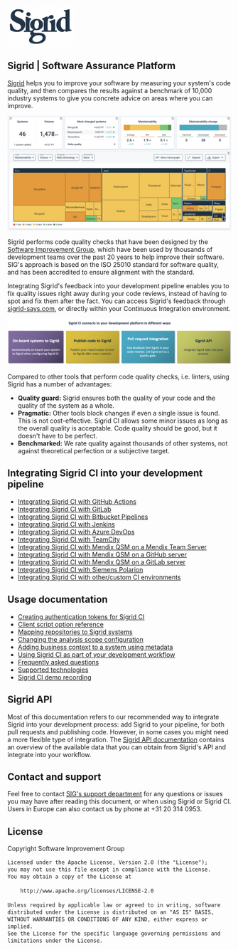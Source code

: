 <img src="docs/images/sigrid-logo.png" width="150" />

## Sigrid | Software Assurance Platform

[Sigrid](https://www.softwareimprovementgroup.com/solutions/sigrid-software-assurance-platform/) helps you to improve your software by measuring your system's code quality, and then compares the results against a benchmark of 10,000 industry systems to give you concrete advice on areas where you can improve.

<img src="docs/images/sigrid-dashboard.png" width="700" />

Sigrid performs code quality checks that have been designed by the [Software Improvement Group](https://www.softwareimprovementgroup.com/), which have been used by thousands of development teams over the past 20 years to help improve their software. SIG's approach is based on the ISO 25010 standard for software quality, and has been accredited to ensure alignment with the standard.

Integrating Sigrid's feedback into your development pipeline enables you to fix quality issues right away during your code reviews, instead of having to spot and fix them after the fact. You can access Sigrid's feedback through [sigrid-says.com](https://sigrid-says.com), or directly within your Continuous Integration environment.

<img src="docs/images/sigridci-features.png" width="800" />

Compared to other tools that perform code quality checks, i.e. linters, using Sigrid has a number of advantages:

- **Quality guard:** Sigrid ensures both the quality of your code and the quality of the system as a whole.
- **Pragmatic:** Other tools block changes if even a single issue is found. This is not cost-effective. Sigrid CI allows some minor issues as long as the overall quality is acceptable. Code quality should be good, but it doesn't have to be perfect.
- **Benchmarked:** We rate quality against thousands of other systems, not against theoretical perfection or a subjective target.

## Integrating Sigrid CI into your development pipeline

- [Integrating Sigrid CI with GitHub Actions](docs/sigridci-integration/github-actions.md)
- [Integrating Sigrid CI with GitLab](docs/sigridci-integration/gitlab.md)
- [Integrating Sigrid CI with Bitbucket Pipelines](docs/sigridci-integration/bitbucket-pipelines.md)
- [Integrating Sigrid CI with Jenkins](docs/sigridci-integration/jenkins.md)
- [Integrating Sigrid CI with Azure DevOps](docs/sigridci-integration/azure-devops.md)
- [Integrating Sigrid CI with TeamCity](docs/sigridci-integration/teamcity.md)
- [Integrating Sigrid CI with Mendix QSM on a Mendix Team Server](docs/sigridci-integration/mendix-teamserver-api.md)
- [Integrating Sigrid CI with Mendix QSM on a GitHub server](docs/sigridci-integration/mendix-github-actions.md)
- [Integrating Sigrid CI with Mendix QSM on a GitLab server](docs/sigridci-integration/mendix-gitlab.md)
- [Integrating Sigrid CI with Siemens Polarion](docs/sigridci-integration/polarion.md)
- [Integrating Sigrid CI with other/custom CI environments](docs/sigridci-integration/integration.md)

## Usage documentation

- [Creating authentication tokens for Sigrid CI](docs/authentication-tokens.md)
- [Client script option reference](docs/client-script-usage.md)
- [Mapping repositories to Sigrid systems](docs/systems.md)
- [Changing the analysis scope configuration](docs/analysis-scope-configuration.md)
- [Adding business context to a system using metadata](docs/metadata.md)
- [Using Sigrid CI as part of your development workflow](docs/workflows.md)
- [Frequently asked questions](docs/faq.md)
- [Supported technologies](docs/technology-support.md)
- [Sigrid CI demo recording](https://www.youtube.com/watch?v=1QWWtFlB6cQ) 

## Sigrid API

Most of this documentation refers to our recommended way to integrate Sigrid into your development process: add Sigrid to your pipeline, for both pull requests and publishing code. However, in some cases you might need a more flexible type of integration. The [Sigrid API documentation](docs/sigrid-api-documentation.md) contains an overview of the available data that you can obtain from Sigrid's API and integrate into your workflow.

## Contact and support

Feel free to contact [SIG's support department](mailto:support@softwareimprovementgroup.com) for any questions or issues you may have after reading this document, or when using Sigrid or Sigrid CI. Users in Europe can also contact us by phone at +31 20 314 0953.

## License

Copyright Software Improvement Group

    Licensed under the Apache License, Version 2.0 (the "License");
    you may not use this file except in compliance with the License.
    You may obtain a copy of the License at

        http://www.apache.org/licenses/LICENSE-2.0

    Unless required by applicable law or agreed to in writing, software
    distributed under the License is distributed on an "AS IS" BASIS,
    WITHOUT WARRANTIES OR CONDITIONS OF ANY KIND, either express or implied.
    See the License for the specific language governing permissions and
    limitations under the License.
    
